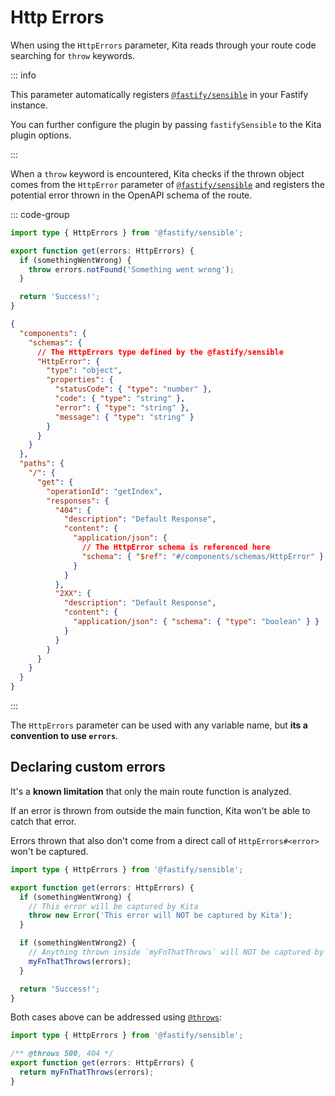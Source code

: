 # Http Errors

When using the `HttpErrors` parameter, Kita reads through your route code
searching for `throw` keywords.

::: info

This parameter automatically registers
[`@fastify/sensible`](https://github.com/fastify/fastify-sensible) in your
Fastify instance.

You can further configure the plugin by passing `fastifySensible` to the Kita
plugin options.

:::

When a `throw` keyword is encountered, Kita checks if the thrown object comes
from the `HttpError` parameter of
[`@fastify/sensible`](https://github.com/fastify/fastify-sensible) and registers
the potential error thrown in the OpenAPI schema of the route.

::: code-group

```ts [routes/index.ts]
import type { HttpErrors } from '@fastify/sensible';

export function get(errors: HttpErrors) {
  if (somethingWentWrong) {
    throw errors.notFound('Something went wrong');
  }

  return 'Success!';
}
```

```json {4,5,25,26} [Route Schema]
{
  "components": {
    "schemas": {
      // The HttpErrors type defined by the @fastify/sensible
      "HttpError": {
        "type": "object",
        "properties": {
          "statusCode": { "type": "number" },
          "code": { "type": "string" },
          "error": { "type": "string" },
          "message": { "type": "string" }
        }
      }
    }
  },
  "paths": {
    "/": {
      "get": {
        "operationId": "getIndex",
        "responses": {
          "404": {
            "description": "Default Response",
            "content": {
              "application/json": {
                // The HttpError schema is referenced here
                "schema": { "$ref": "#/components/schemas/HttpError" }
              }
            }
          },
          "2XX": {
            "description": "Default Response",
            "content": {
              "application/json": { "schema": { "type": "boolean" } }
            }
          }
        }
      }
    }
  }
}
```

:::

The `HttpErrors` parameter can be used with any variable name, but **its a
convention to use `errors`**.

## Declaring custom errors

It's a **known limitation** that only the main route function is analyzed.

If an error is thrown from outside the main function, Kita won't be able to
catch that error.

Errors thrown that also don't come from a direct call of `HttpErrors#<error>`
won't be captured.

```ts [routes/index.ts]
import type { HttpErrors } from '@fastify/sensible';

export function get(errors: HttpErrors) {
  if (somethingWentWrong) {
    // This error will be captured by Kita
    throw new Error('This error will NOT be captured by Kita');
  }

  if (somethingWentWrong2) {
    // Anything thrown inside `myFnThatThrows` will NOT be captured by Kita
    myFnThatThrows(errors);
  }

  return 'Success!';
}
```

Both cases above can be addressed using
[`@throws`](../concepts/jsdocs.md#throws):

```ts [routes/index.ts]
import type { HttpErrors } from '@fastify/sensible';

/** @throws 500, 404 */
export function get(errors: HttpErrors) {
  return myFnThatThrows(errors);
}
```

